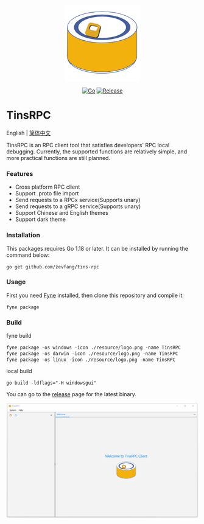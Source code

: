 <p align="center">
  <img src="resource/logo.png" width="200" alt="TinsRPC Logo">
</p>

<div align=center>

[![Go](https://github.com/zevfang/tins-rpc/workflows/Go/badge.svg?branch=master)](https://github.com/zevfang/tins-rpc/actions)
[![Release](https://img.shields.io/github/v/release/zevfang/tins-rpc.svg?style=flat-square)](https://github.com/zevfang/tins-rpc/releases)

</div>

# TinsRPC

English | [简体中文](README-CN.md)

TinsRPC is an RPC client tool that satisfies developers' RPC local debugging. Currently, the supported functions are relatively simple, and more practical functions are still planned.

### Features

* Cross platform RPC client
* Support .proto file import
* Send requests to a RPCx service(Supports unary)
* Send requests to a gRPC service(Supports unary)
* Support Chinese and English themes
* Support dark theme

### Installation

This packages requires Go 1.18 or later. It can be installed by running the command below:

```
go get github.com/zevfang/tins-rpc
```


### Usage

First you need [Fyne](https://github.com/fyne-io/fyne) installed, then clone this repository and compile it:
```
fyne package
```

### Build

fyne build
```
fyne package -os windows -icon ./resource/logo.png -name TinsRPC
fyne package -os darwin -icon ./resource/logo.png -name TinsRPC
fyne package -os linux -icon ./resource/logo.png -name TinsRPC
```

local build

```
go build -ldflags="-H windowsgui"
```

You can go to the [release](https://github.com/zevfang/tins-rpc/releases) page for the latest binary.

<p align="center">
  <img src="resource/preview.gif" style="max-width: 100%; display: inline-block;" data-target="animated-image.originalImage">
</p>


